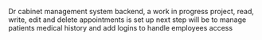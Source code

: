 Dr cabinet management system backend, a work in progress project, read, write, edit and delete appointments is set up
next step will be to manage patients medical history and add logins to handle employees access
